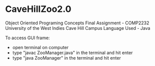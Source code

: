 # CaveHillZoo2.0
Object Oriented Programing Concepts Final Assignment - COMP2232
University of the West Indies Cave Hill Campus
Language Used - Java

To access GUI frame:
- open terminal on computer
- type "javac ZooManager.java" in the terminal and hit enter
- type "java ZooManager" in the terminal and hit enter
